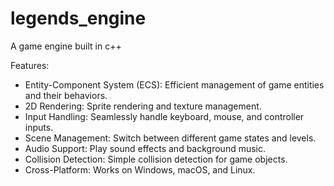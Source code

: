 # legends_engine
A game engine built in c++

Features:

- Entity-Component System (ECS): Efficient management of game entities and their behaviors.
- 2D Rendering: Sprite rendering and texture management.
- Input Handling: Seamlessly handle keyboard, mouse, and controller inputs.
- Scene Management: Switch between different game states and levels.
- Audio Support: Play sound effects and background music.
- Collision Detection: Simple collision detection for game objects.
- Cross-Platform: Works on Windows, macOS, and Linux.
